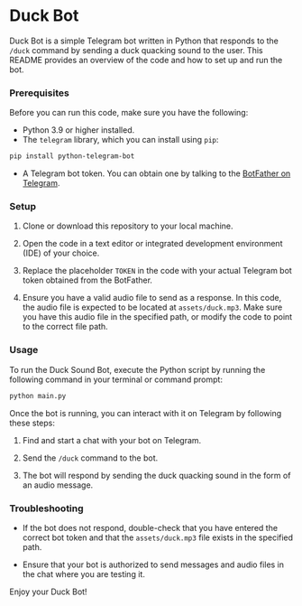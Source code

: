 # Duck Bot

Duck Bot is a simple Telegram bot written in Python that responds to the `/duck` command by sending a duck quacking sound to the user. This README provides an overview of the code and how to set up and run the bot.

### Prerequisites

Before you can run this code, make sure you have the following:

- Python 3.9 or higher installed.
- The `telegram` library, which you can install using `pip`:

```bash
pip install python-telegram-bot
```

- A Telegram bot token. You can obtain one by talking to the [BotFather on Telegram](https://core.telegram.org/bots#botfather).

### Setup

1. Clone or download this repository to your local machine.

2. Open the code in a text editor or integrated development environment (IDE) of your choice.

3. Replace the placeholder `TOKEN` in the code with your actual Telegram bot token obtained from the BotFather.

4. Ensure you have a valid audio file to send as a response. In this code, the audio file is expected to be located at `assets/duck.mp3`. Make sure you have this audio file in the specified path, or modify the code to point to the correct file path.

### Usage

To run the Duck Sound Bot, execute the Python script by running the following command in your terminal or command prompt:

```bash
python main.py
```

Once the bot is running, you can interact with it on Telegram by following these steps:

1. Find and start a chat with your bot on Telegram.

2. Send the `/duck` command to the bot.

3. The bot will respond by sending the duck quacking sound in the form of an audio message.

### Troubleshooting

- If the bot does not respond, double-check that you have entered the correct bot token and that the `assets/duck.mp3` file exists in the specified path.

- Ensure that your bot is authorized to send messages and audio files in the chat where you are testing it.

Enjoy your Duck Bot!